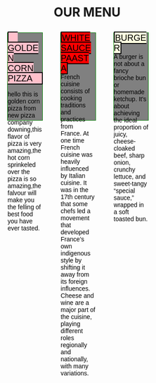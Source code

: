 <!DOCTYPE html>
<html>
<head>
<meta charset="utf-8">
<meta name="viewport" content="width=device-width, initial-scale=1">
<title>assignment</title>

<style>
  p {
  border: 2px solid black;
  background-color: grey;
  width: 200px;
  text-align: left;
  height:200px;
  margin-right: 20px;
  margin-left: 20px;
  font-family: Helvetica;
  color: black;
}
* {
  box-sizing: border-box;
}
h1 {
  margin-bottom: 15px;
}


.row { 
  text-align: left;
  width: 100%;
}
body
{
  text-align: center;
}
@media (min-width: 992px) {
  .col-lg-1, .col-lg-2, .col-lg-3, .col-lg-4, .col-lg-5, .col-lg-6, .col-lg-7, .col-lg-8, .col-lg-9, .col-lg-10, .col-lg-11, .col-lg-12 {
    float: left;
  }
  .col-lg-1 {
    width: 8.33%;
  }
  .col-lg-2 {
    width: 16.66%;
  }
  .col-lg-3 {
    text-align: right;
    width: 30%;
  }
  .col-lg-4 {
    width: 33.33%;
  }
  .col-lg-5 {
    width: 81.66%;
  }
  .col-lg-6 {
    width: 50%;
  }
  .col-lg-7 {
    text-align: center;
  }
  .col-lg-8 {
    width: 66.66%;
  }
  .col-lg-9 {
    width: 74.99%;
  }
  .col-lg-10 {
    width: 83.33%;
  }
  .col-lg-11 {
    width: 91.66%;
  }
  .col-lg-12 {
    width: 100%;
  }
}

@media (min-width: 768px) and (max-width: 991px) {
  .col-md-1, .col-md-2, .col-md-3, .col-md-4, .col-md-5, .col-md-6, .col-md-7, .col-md-8, .col-md-9, .col-md-10, .col-md-11, .col-md-12 {
    float: left;
    border: 1px solid green;
  margin-left: 20px;}
  .col-md-1 {
    width: 8.33%;
  }
  .col-md-2 {
    width: 46.66%;
  }
  .col-md-3 {
    width: 125%;
  }
  .col-md-4 {
    width: 33.33%;
  }
  .col-md-5 {
    width: 41.66%;
  }
  .col-md-6 {
    width: 20%;
  }
  .col-md-7 {
    width: 58.33%;
  }
  .col-md-8 {
    width: 66.66%;
  }
  .col-md-9 {
    width: 74.99%;
  }
  .col-md-10 {
    width: 83.33%;
  }
  .col-md-11 {
    width: 91.66%;
  }
  .col-md-12 {
    width: 100%;
  }
}
@media (max-width: 767px) {
  .col-cg-1, .col-cg-2, .col-cg-3, .col-cg-4, .col-cg-5, .col-cg-6, .col-cg-7, .col-cg-8, .col-cg-9, .col-cg-10, .col-cg-11, .col-cg-12 {
    float: left;
  }
  .col-cg-1 {
    width: 8.33%;
  }
  .col-cg-2 {
    width: 16.66%;
  }
  .col-cg-3 {
    text-align: right;
    width: 30%;
  }
  .col-cg-4 {
    width: 33.33%;
  }
  .col-cg-5 {
    width: 81.66%;
  }
  .col-cg-6 {
    width: 50%;
  }
  .col-cg-7 {
    text-align: center;
  }
  .col-cg-8 {
    width: 66.66%;
  }
  .col-cg-9 {
    width: 74.99%;
  }
  .col-cg-10 {
    width: 83.33%;
  }
  .col-cg-11 {
    width: 91.66%;
  }
  .col-cg-12 {
    width: 100%;
  }
}

.pizza
{ 
  font-size: 20px;
  padding:.90px;
  box-sizing: content-box;
  border: 2px solid black;
  font: 30px 30px 30px;
background: pink;
}
.whitesaucepasta
{ 
  font-size: 20px;
  padding:.90px;
  box-sizing: content-box;
  border: 2px solid black;
  font: 30px 30px 30px;
background: red;
}
.burger
{ 
  font-size: 20px;
  padding:.90px;
  box-sizing: content-box;
  border: 2px solid black;
  font: 30px 30px 30px;
background: lightyellow;
}


</style>
</head>
<body>
<h1>OUR MENU</h1>
 <p class="col-lg-3 col-md-6 col-lg-3"><span class="pizza">&emsp;GOLDEN CORN PIZZA&emsp;<br></span><br>
  <span class ="col-lg-7">hello this is golden corn pizza from new pizza company downing,this flavor of pizza is very amazing,the hot corn sprinkeled over the pizza is so amazing,the falvour will make you the felling of best food you have ever tasted.</span></p>
  <p class="col-lg-3 col-md-6 row col-lg-3"><span class="whitesaucepasta">WHITE SAUCE PAASTA</span>
    <span class="col-lg-7"><br>French cuisine consists of cooking traditions and practices from France. At one time French cuisine was heavily influenced by Italian cuisine.  It was in the 17th century that some chefs led a movement that developed France’s own indigenous style by shifting it away from its foreign influences. Cheese and wine are a major part of the cuisine, playing different roles regionally and nationally, with many variations.</span></p>
  <p class="col-lg-3 col-md-6 row col-lg-3"><span class="burger">BURGER</span>
    <span class ="col-lg-7"><br>A burger is not about a fancy brioche bun or homemade ketchup. It's about achieving the ideal proportion of juicy, cheese-cloaked beef, sharp onion, crunchy lettuce, and sweet-tangy “special sauce,” wrapped in a soft toasted bun.</span>
  </p>


</body>
</html>
